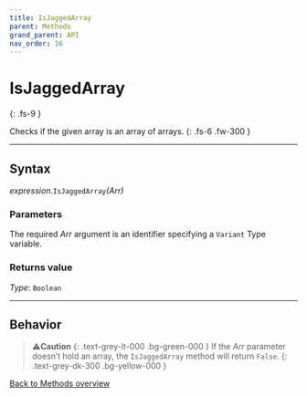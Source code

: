 ```yaml
---
title: IsJaggedArray
parent: Methods
grand_parent: API
nav_order: 16
---
```


# IsJaggedArray
{: .fs-9 }

Checks if the given array is an array of arrays.
{: .fs-6 .fw-300 }

---

## Syntax

*expression*.`IsJaggedArray`*(Arr)*

### Parameters

The required *Arr* argument is an identifier specifying a `Variant` Type variable.

### Returns value

*Type*: `Boolean`

---

## Behavior

>⚠️**Caution**
>{: .text-grey-lt-000 .bg-green-000 }
>If the *Arr* parameter doesn’t hold an array, the `IsJaggedArray` method will return `False`.
{: .text-grey-dk-300 .bg-yellow-000 }

[Back to Methods overview](https://ws-garcia.github.io/VBA-CSV-interface/api/methods/)
